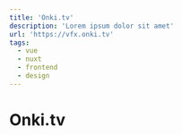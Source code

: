 ```yaml
---
title: 'Onki.tv'
description: 'Lorem ipsum dolor sit amet'
url: 'https://vfx.onki.tv'
tags:
  - vue
  - nuxt
  - frontend
  - design
---
```


# Onki.tv
